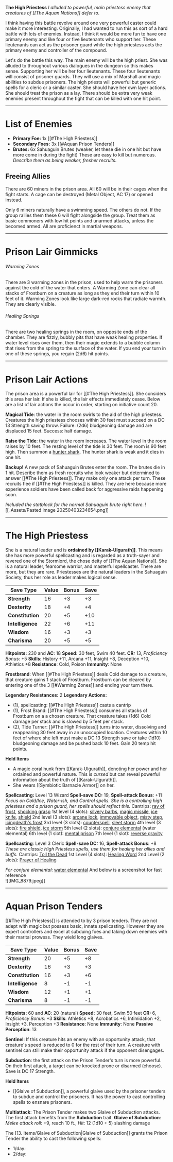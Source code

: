 **The High Priestess**
*I alluded to powerful, main priestess enemy that creatures of [[The Aquan Nations]] defer to.*

I think having this battle revolve around one very powerful caster could make it more interesting. Originally, I had wanted to run this as sort of a hard battle with lots of enemies. Instead, I think it would be more fun to have one primary enemy and like four or five lieutenants who support her. These lieutenants can act as the prisoner guard while the high priestess acts the primary enemy and controller of the compound.

Let's do the battle this way. The main enemy will be the high priest. She was alluded to throughout various dialogues in the dungeon so this makes sense. Supporting her will be her four lieutenants. These four lieutenants will consist of prisoner guards. They will use a mix of Marshall and magic abilities to subdue prisoners. The high priests will powerful but generic spells for a cleric or a similar caster. She should have her own layer actions. She should treat the prison as a lay. There should be extra very weak enemies present throughout the fight that can be killed with one hit point.

_ _ _ _ 
# List of Enemies
- **Primary Foe:** 1x [[#The High Priestess]]
- **Secondary Foes:** 3x [[#Aquan Prison Tenders]]
- **Brutes:** 6x Sahuaguin Brutes (weaker, let these die in one hit but have more come in during the fight) These are easy to kill but numerous. *Describe them as being weaker, fresher recruits.*

## Freeing Allies
There are 60 miners in the prison area. All 60 will be in their cages when the fight starts. A cage can be destroyed (Metal Object, AC 17) or opened instead. 

Only 6 miners naturally have a swimming speed. The others do not. If the group rallies them these 6 will fight alongside the group. Treat them as basic commoners with low hit points and unarmed attacks, unless the becomed armed. All are proficienct in martial weapons. 

_ _ _ _
# Prison Lair Gimmicks
###### Warming Zones
There are 3 warming zones in the prison, used to help warm the prisoners against the cold of the water that enters. A Warming Zone can clear all stacks of Frostburn on a creature as long as they end their turn within 10 feet of it. Warming Zones look like large dark-red rocks that radiate warmth. They are clearly visible. 
###### Healing Springs
There are two healing springs in the room, on opposite ends of the chamber. They are fizzly, bubbly pits that have weak healing properties. If water level rises over them, then their magic extends to a bubble column that rises from the spring to the surface of the water. If you end your turn in one of these springs, you regain (2d6) hit points. 
 _ _ _ _
# Prison Lair Actions
The prison area is a powerful lair for [[#The High Priestess]]. She considers this area her lair. If she is killed, the lair effects immediately cease. Below are a list of lair actions the occur in order, starting on initiative count 20. 

**Magical Tide**: the water in the room swirls to the aid of the high priestess. Creatures the high priestess chooses within 30 feet must succeed on a DC 13 Strength saving throw. Failure: (2d6) bludgeoning damage and are displaced 15 feet. Success: half damage. 

**Raise the Tide**: the water in the room increases. The water level in the room raises by 10 feet. The resting level of the tide is 30 feet. The room is 90 feet high. Then summon a [hunter shark](https://roll20.net/compendium/dnd5e/Hunter%20Shark#content). The hunter shark is weak and it dies in one hit. 

**Backup!** A new pack of Sahuaguin Brutes enter the room. The brutes die in 1 hit. Describe them as fresh recruits who look weaker but determined to answer [[#The High Priestess]]. They make only one attack per turn. These recruits flee if [[#The High Priestess]] is killed. They are here because more experience soldiers have been called back for aggressive raids happening soon. 

*Included the statblock for the normal Sahuaguin brute right here.*
![[_Assets/Pasted image 20250403234654.png]]

_ _ _ _
# The High Priestess
She is a natural leader and is **ordained by [[Karak-Ulgurath]]**. This means she has more powerful spellcasting and is regarded as a truth-sayer and revered one of the Stormlord, the chose deity of [[The Aquan Nations]]. She is a natural leader, fearsome warrior, and masterful spellcaster. There are more, but they are rare. Priestesses are the natural leaders in the Sahuaguin Society, thus her role as leader makes logical sense. 

| Save Type        | **Value** | **Bonus** | **Save** |
| ---------------- | --------- | --------- | -------- |
| **Strength**     | 16        | +3        | +3       |
| **Dexterity**    | 18        | +4        | +4       |
| **Constitution** | 20        | +5        | +10      |
| **Intelligence** | 22        | +6        | +11      |
| **Wisdom**       | 16        | +3        | +3       |
| **Charisma**     | 20        | +5        | +5       |

**Hitpoints:** 230 and **AC**: 18
**Speed:** 30 feet, Swim 40 feet.
**CR:** 13, *Proficiency Bonus:* +5
**Skills**: History +11, Arcana +11, Insight +8, Deception +10, Athletics +8
**Resistance**: Cold, Poison
**Immunity**: None

**Frostbrand**: When [[#The High Priestess]] deals Cold damage to a creature, that creature gains 1 stack of Frostburn. Frostburn can be cleared by entering one of the 3 [[#Warming Zones]] and ending your turn there. 

**Legendary Resistances:** 2
**Legendary Actions:**
- (1), spellcasting: [[#The High Priestess]] casts a cantrip
- (1), Frost Brand: [[#The High Priestess]] consumes all stacks of Frostburn on a a chosen creature. That creature takes (1d6) Cold damage per stack and is slowed by 5 feet per stack. 
- (2), Tide Turner: [[#The High Priestess]] turns into water, dissolving and reappearing 30 feet away in an unoccupied location. Creatures within 10 feet of where she left must make a DC 13 Strength save or take (1d10) bludgeoning damage and be pushed back 10 feet. Gain 20 temp hit points.

**Held Items**
- A magic coral hunk from [[Karak-Ulgurath]], denoting her power and her ordained and powerful nature. This is *cursed* but can reveal powerful information about the truth of [[Karak-Ulgurath]]. 
- She wears [[Symbiotic Barnacle Armor]] on her. 

**Spellcasting:** Level 13 Wizard
**Spell-save DC:** 19, **Spell-attack Bonus**: +11
*Focus on Cold/Ice, Water-ish, and Control spells. She is a controlling high priestess and a prison guard, her spells should reflect this.* 
Cantrips: [ray of frost](https://dnd5e.wikidot.com/spell:ray-of-frost), [shocking grasp](https://dnd5e.wikidot.com/spell:shocking-grasp) 
1st level (4 slots): [silvery barbs](https://dnd5e.wikidot.com/spell:silvery-barbs), [magic missile](https://dnd5e.wikidot.com/spell:magic-missile), [ice knife](https://dnd5e.wikidot.com/spell:ice-knife), [shield](https://dnd5e.wikidot.com/spell:shield)
2nd level (3 slots): [arcane lock](https://dnd5e.wikidot.com/spell:arcane-lock), [immovable object](https://dnd5e.wikidot.com/spell:immovable-object), [misty step](https://dnd5e.wikidot.com/spell:misty-step), [icingdeath's frost](https://dnd5e.wikidot.com/spell:icingdeath-s-frost)
3rd level (3 slots): [counterspell](https://dnd5e.wikidot.com/spell:counterspell), [sleet storm](https://dnd5e.wikidot.com/spell:sleet-storm)
4th level (3 slots): [fire shield](https://dnd5e.wikidot.com/spell:fire-shield), [ice storm](https://dnd5e.wikidot.com/spell:ice-storm)
5th level (2 slots): [conjure elemental](https://dnd5e.wikidot.com/spell:conjure-elemental) (water elemental)
6th level (1 slot): [mental prison](https://dnd5e.wikidot.com/spell:mental-prison)
7th level (1 slot): [reverse gravity](https://dnd5e.wikidot.com/spell:reverse-gravity)

**Spellcasting**: Level 3 Cleric
**Spell-save DC:** 16, **Spell-attack Bonus**: +8
*These are classic High Priestess spells, use them for healing her allies and buffs.*
Cantrips: [Toll the Dead](https://dnd5e.wikidot.com/spell:toll-the-dead) 
1st Level (4 slots): [Healing Word](https://dnd5e.wikidot.com/spell:healing-word)
2nd Level (2 slots): [Prayer of Healing](https://dnd5e.wikidot.com/spell:prayer-of-healing)

*For conjure elemental*: [water elemental](https://roll20.net/compendium/dnd5e/Water%20Elemental#content) 
And below is a screenshot for fast reference  
![[IMG_8879.jpeg]]

_ _ _ _
# Aquan Prison Tenders
[[#The High Priestess]] is attended to by 3 prison tenders. They are not adept with magic but possess basic, innate spellcasting. However they are expert controllers and excel at subduing foes and taking down enemies with their marital prowess. They wield long glaives.

| **Save Type**    | **Value** | **Bonus** | **Save** |
| ---------------- | --------- | --------- | -------- |
| **Strength**     | 20        | +5        | +8       |
| **Dexterity**    | 16        | +3        | +3       |
| **Constitution** | 16        | +3        | +6       |
| **Intelligence** | 8         | -1        | -1       |
| **Wisdom**       | 12        | +1        | +1       |
| **Charisma**     | 8         | -1        | -1       |

**Hitpoints:** 60 and **AC**: 20 (natural)
**Speed:** 30 feet, Swim 50 feet
**CR:** 6, *Proficiency Bonus:* +3
**Skills**: Athletics +8, Acrobatics +6, Intimidation +2, Insight +3. Perception +3
**Resistance**: None
**Immunity**: None
**Passive Perception**: 13

**Sentinel**: If this creature hits an enemy with an opportunity attack, that creature's speed is reduced to 0 for the rest of their turn. A creature with sentinel can still make their opportunity attack if the opponent disengages. 

**Subduction**: the first attack on the Prison Tender's turn is more powerful. On their first attack, a target can be knocked prone or disarmed (choose). Save is DC 17 Strength. 

**Held Items**
- [[Glaive of Subduction]], a powerful glaive used by the prisoner tenders to subdue and control the prisoners. It has the power to cast controlling spells to ensnare prisoners. 

**Multiattack**: The Prison Tender makes two Glaive of Subduction attacks. The first attack benefits from the **Subduction** trait. 
**Glaive of Subduction**: *Melee attack roll*: +9, reach 10 ft., *Hit*: 12 (1d10 + 5) slashing damage

The [[3. Items/Glaive of Subduction|Glaive of Subduction]] grants the Prison Tender the ability to cast the following spells:
- 1/day: 
- 2/day: